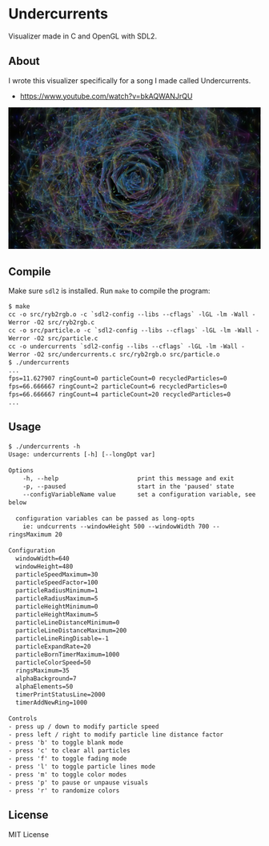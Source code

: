 Undercurrents
=============

Visualizer made in C and OpenGL with SDL2.

About
-----

I wrote this visualizer specifically for a song I made called Undercurrents.

- https://www.youtube.com/watch?v=bkAQWANJrQU

![screenshot](/screenshots/main.jpg)

Compile
-------

Make sure `sdl2` is installed.  Run `make` to compile the program:

    $ make
    cc -o src/ryb2rgb.o -c `sdl2-config --libs --cflags` -lGL -lm -Wall -Werror -O2 src/ryb2rgb.c
    cc -o src/particle.o -c `sdl2-config --libs --cflags` -lGL -lm -Wall -Werror -O2 src/particle.c
    cc -o undercurrents `sdl2-config --libs --cflags` -lGL -lm -Wall -Werror -O2 src/undercurrents.c src/ryb2rgb.o src/particle.o
    $ ./undercurrents
    ...
    fps=11.627907 ringCount=0 particleCount=0 recycledParticles=0
    fps=66.666667 ringCount=2 particleCount=6 recycledParticles=0
    fps=66.666667 ringCount=4 particleCount=20 recycledParticles=0
    ...

Usage
-----

```
$ ./undercurrents -h
Usage: undercurrents [-h] [--longOpt var]

Options
    -h, --help                      print this message and exit
    -p, --paused                    start in the 'paused' state
    --configVariableName value      set a configuration variable, see below

  configuration variables can be passed as long-opts
    ie: undcurrents --windowHeight 500 --windowWidth 700 --ringsMaximum 20

Configuration
  windowWidth=640
  windowHeight=480
  particleSpeedMaximum=30
  particleSpeedFactor=100
  particleRadiusMinimum=1
  particleRadiusMaximum=5
  particleHeightMinimum=0
  particleHeightMaximum=5
  particleLineDistanceMinimum=0
  particleLineDistanceMaximum=200
  particleLineRingDisable=-1
  particleExpandRate=20
  particleBornTimerMaximum=1000
  particleColorSpeed=50
  ringsMaximum=35
  alphaBackground=7
  alphaElements=50
  timerPrintStatusLine=2000
  timerAddNewRing=1000

Controls
- press up / down to modify particle speed
- press left / right to modify particle line distance factor
- press 'b' to toggle blank mode
- press 'c' to clear all particles
- press 'f' to toggle fading mode
- press 'l' to toggle particle lines mode
- press 'm' to toggle color modes
- press 'p' to pause or unpause visuals
- press 'r' to randomize colors

```

License
-------

MIT License
